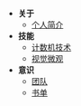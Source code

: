 - **关于**
  - [个人简介](/wiki/home)
- **技能**
  - [计数机技术]({{baseDomain}}?sidebar=develop)
  - [视觉微观]({{baseDomain}}?sidebar=microcosmic)
- **意识**
  - [团队]({{baseDomain}}?sidebar=team)
  - [书单](/wiki/information/books)